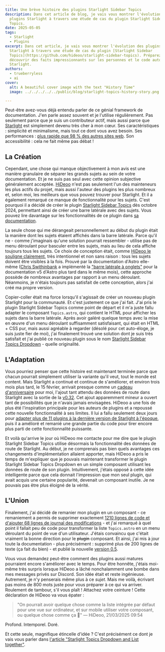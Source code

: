 ```yaml
---
title: Une brève histoire des plugins Starlight Sidebar Topics
description: Dans cet article de blog, je vais vous montrer l'évolution des
  plugins Starlight à travers une étude de cas du plugin Starlight Sidebar
  Topics.
date: 2025-05-05
tags:
  - Starlight
  - Plugins
excerpt: Dans cet article, je vais vous montrer l'évolution des plugins
  Starlight à travers une étude de cas du plugin [Starlight Sidebar
  Topics](https://github.com/hideoo/starlight-sidebar-topics). Préparez-vous à
  découvrir des faits impressionnants sur les personnes et le code autour de
  Starlight.
authors:
  - trueberryless
  - ai
cover:
  alt: A beautiful cover image with the text "History Time"
  image: ../../../../../public/blog/starlight-topics-history-story.png

---
```


Peut-être avez-vous déjà entendu parler de ce génial framework de documentation. J'en parle assez souvent et je l'utilise régulièrement. Pas seulement parce que je suis un contributeur actif, mais aussi parce que [Starlight](https://starlight.astro.build) est simplement devenu très cher à mon cœur. Ses caractéristiques : simplicité et minimalisme, mais tout ce dont vous avez besoin. Ses performances : [plus rapide que 98 % des autres sites web](https://www.websitecarbon.com/website/starlight-astro-build-getting-started/). Son accessibilité : cela ne fait même pas débat !

## La Création

Cependant, une chose qui manque objectivement à mon avis est une manière granulaire de séparer les grands sujets au sein de votre documentation. Et je ne suis pas seul avec cette opinion subjective généralement acceptée. [HiDeoo](https://hideoo.dev) n'est pas seulement l'un des mainteneurs les plus actifs du projet, mais aussi l'auteur des plugins les plus nombreux et, selon moi, les meilleurs que vous pouvez trouver pour Starlight. Et il a également remarqué ce manque de fonctionnalité pour les sujets. C'est pourquoi il a décidé de créer le plugin [Starlight Sidebar Topics](https://github.com/hideoo/starlight-sidebar-topics) dès octobre 2024, permettant ainsi de créer une barre latérale avec des sujets. Vous pouvez lire davantage sur les fonctionnalités de ce plugin dans [sa documentation](https://starlight-sidebar-topics.netlify.app/).

La seule chose qui me dérangeait personnellement au début du plugin était la manière dont les sujets étaient affichés dans la barre latérale. Parce qu'il ne - comme j'imaginais qu'une solution pourrait ressembler - utilise pas de menu déroulant pour basculer entre les sujets, mais au lieu de cela affiche toujours tous les sujets. Ce choix de conception était, comme [HiDeoo le souligne clairement](https://github.com/HiDeoo/starlight-sidebar-topics/issues/2#issuecomment-2410196392), très intentionnel et non sans raison : tous les sujets doivent être visibles à la fois. Prouvé par la documentation d'Astro elle-même ([Chris Swithinbank](https://github.com/delucis) a implémenté la ["barre latérale à onglets"](https://github.com/withastro/docs/pull/9890) pour la documentation v5 d'Astro plus tard dans le même mois), cette approche possède de nombreux avantages par rapport à un menu déroulant. Néanmoins, je n'étais toujours pas satisfait de cette conception, alors j'ai créé ma propre version.

Copier-coller était ma force lorsqu'il s'agissait de créer un nouveau plugin Starlight pour la communauté. Et c'est justement ce que j'ai fait. J'ai pris le plugin Starlight Sidebar Topics comme point de départ et il m'a juste fallu adapter le composant `Topics.astro`, qui contient le HTML pour afficher les sujets dans la barre latérale. Après avoir galéré quelque temps avec la mise en œuvre d'un menu déroulant suffisamment satisfaisant, qui était en HTML + CSS pur, mais aussi agréable à regarder (désolé pour cet auto-éloge, je suis juste fier de moi), j'ai finalement trouvé une solution dont je suis très satisfait et j'ai publié ce nouveau plugin sous le nom [Starlight Sidebar Topics Dropdown](https://github.com/trueberryless-org/starlight-sidebar-topics-dropdown) - quelle originalité.

## L'Adaptation

Vous pourriez penser que cette histoire est maintenant terminée parce que chacun pourrait simplement utiliser la variante qu'il veut, tout le monde est content. Mais Starlight a continué et continue de s'améliorer, et environ trois mois plus tard, le 15 février, arrivait presque comme un [cadeau d'anniversaire](https://trueberryless.org/work/20th-birthday/) pour moi, l'ajout tant attendu des données de route dans Starlight avec la sortie de la [v0.32](https://github.com/withastro/starlight/releases/tag/@astrojs/starlight@0.32.0). Cet ajout apparemment mineur a ouvert tant de possibilités que je n'avais jamais envisagées. HiDeoo a une fois de plus été l'inspiration principale pour les auteurs de plugins et a repoussé cette nouvelle fonctionnalité à ses limites. Il lui a fallu seulement deux jours pour [adapter plus de 11 plugins à la dernière version de Starlight à l'époque](https://bsky.app/profile/hideoo.dev/post/3liffpudc5c2b), puis il a amélioré et remanié une grande partie du code pour tirer encore plus parti de cette fonctionnalité puissante.

Et voilà qu'arrive le jour où HiDeoo me contacte pour me dire que le plugin Starlight Sidebar Topics utilise désormais la fonctionnalité des données de route de Starlight. Au début, je ne comprenais pas bien quels avantages ces changements d'implémentation allaient apporter, mais HiDeoo a pris le temps de m'expliquer que je pouvais maintenant transformer le plugin Starlight Sidebar Topics Dropdown en un simple composant utilisant les données de route de son plugin. Intuitivement, j'étais opposé à cette idée intelligente parce que cela donnait l'impression que mon seul plugin, qui avait acquis une certaine popularité, devenait un composant inutile. Je ne pouvais pas être plus éloigné de la vérité.

## L'Union

Finalement, j'ai décidé de remanier mon plugin en un composant - ce remaniement a permis de supprimer exactement [1210 lignes de code et d'ajouter 68 lignes de journal des modifications](https://github.com/trueberryless-org/starlight-sidebar-topics-dropdown/pull/40) - et j'ai remarqué à quel point il fallait peu de code pour transformer la liste `Topics.astro` en un menu déroulant du point de vue d'un utilisateur. J'étais convaincu que c'était vraiment la bonne direction pour le ~~plugin~~ composant. Et ainsi, j'ai mis à jour toute la documentation - plus précisément : supprimé plus de 200 lignes de texte (ça fait du bien) - et publié la nouvelle [version 0.5](https://github.com/trueberryless-org/starlight-sidebar-topics-dropdown/releases/tag/starlight-sidebar-topics-dropdown%400.5.0).

Vous vous demandez peut-être comment des plugins aussi matures pourraient encore s'améliorer avec le temps. Pour être honnête, j'étais moi-même très surpris lorsque HiDeoo a lâché nonchalamment une bombe dans mes messages privés sur Discord. Son idée était et reste ingénieuse. Autrement, je n'y penserais même plus à ce *sujet*. Mais me voilà, écrivant pas moins de 800 mots juste pour vous préparer à ce qui va arriver. Roulement de tambour, s'il vous plaît ! Attachez votre ceinture ! Cette déclaration de HiDeoo va vous épater :

> "On pourrait avoir quelque chose comme la liste intégrée par défaut pour une vue sur ordinateur, et sur mobile utiliser votre composant, ou quelque chose comme ça 🧠" — HiDeoo, 21/03/2025 09:54

Profond. Intemporel. Doré.

Et cette seule, magnifique étincelle d'idée ? C'est précisément ce dont je vais vous parler dans [l'article "Starlight Topics Dropdown and List together"](../../blog/starlight-dropdown-and-list-together/).
